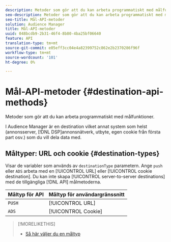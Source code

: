 ```yaml
---
description: Metoder som gör att du kan arbeta programmatiskt med målfunktioner.
seo-description: Metoder som gör att du kan arbeta programmatiskt med målfunktioner.
seo-title: Mål-API-metoder
solution: Audience Manager
title: Mål-API-metoder
uuid: 048bcdb9-2b31-46f4-8b80-4ba25bf06640
feature: API
translation-type: tm+mt
source-git-commit: e05eff3cc04e4a82399752c862e2b2370286f96f
workflow-type: tm+mt
source-wordcount: '101'
ht-degree: 0%

---
```



# Mål-API-metoder {#destination-api-methods}

Metoder som gör att du kan arbeta programmatiskt med målfunktioner.

<!-- c_destinations_api.xml -->

I Audience Manager är en destination vilket annat system som helst (annonsserver, [!DNL DSP]annonsnätverk, utbyte, egen cookie från första part osv.) som du vill dela data med.

## Måltyper: URL och cookie {#destination-types}

Visar de variabler som används av `destinationType` parametern. Ange `push` eller `ADS` arbeta med en [!UICONTROL URL] eller [!UICONTROL cookie destination]. Du kan inte skapa [!UICONTROL server-to-server destinations] med de tillgängliga [!DNL API] målmetoderna.

<!-- r_destination_types.xml -->

| Måltyp för API | Måltyp för användargränssnitt |
|---|---|
| `PUSH` | [!UICONTROL URL] |
| `ADS` | [!UICONTROL Cookie] |

>[!MORELIKETHIS]
>
>* [Så här väljer du en måltyp](../../../features/destinations/destinations.md)


